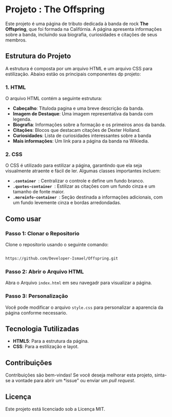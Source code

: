 # Projeto : The Offspring

Este projeto é uma página de tributo dedicada à banda de rock **The Offspring**, que foi formada na Califórnia. A página apresenta informações sobre a banda, incluindo sua biografia, curiosidades e citações de seus membros.

## Estrutura do Projeto

A estrutura é composta por um arquivo HTML e um arquivo CSS para estilização. Abaixo estão os principais componentes dp projeto:

### 1. HTML

O arquivo HTML contém a seguinte estrutura:

- **Cabeçalho**: Títuloda pagina e uma breve descrição da banda.
- **Imagem de Destaque**: Uma imagem representativa da banda com legenda. 
- **Biografia**: Informações sobre a formação e os primeiros anos da banda.
- **Citações**: Blocos que destacam citações de Dexter Holland. 
- **Curiosidades**: Lista de curiosidades interessantes sobre a banda
- **Mais informações**: Um link para a página da banda na Wikiedia.

### 2. CSS

O CSS é utilizado para estilizar a página, garantindo que ela seja visualmente atraente e fácil de ler. Algumas classes importantes incluem:

- **`.container `**: Centralizar o controle e define um fundo branco.
- **`.quotes-container `**: Estilizar as citações com um fundo cinza e um tamanho de fonte maior.
- **`.moreinfo-container `**: Seção destinada a informações adicionais, com um fundo levemente cinza e bordas arredondadas. 

## Como usar

### Passo 1: Clonar o Repositorio

Clone o repositorio usando o seguinte comando:

```bash

https://github.com/Developer-Ismael/Offspring.git

```

### Passo 2: Abrir o Arquivo HTML
Abra o Arquivo `index.html` em seu navegadr para visualizar a página.

### Passo 3: Personalização 
Você pode modificar o arquivo `style.css` para personalizar a aparencia da página conforme necessario.

## Tecnologia Tutilizadas
- **HTML5**: Para a estrutura da página.
- **CSS**: Para a estilização e layot.

## Contribuições
Contribuições são bem-vindas! Se você deseja melhorar esta projeto, sinta-se a vontade para abrir um *issue" ou enviar um *pull request*.

## Licença 
Este projeto está licenciado sob a Licença MIT.
